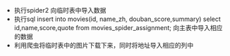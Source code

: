 * 执行spider2 向临时表中导入数据
* 执行sql insert into movies(id, name_zh, douban_score,summary) select id,name,score,quote from movies_spider_assignment;
向主表中导入相应的数据
* 利用爬虫将临时表中的图片下载下来，同时将地址导入相应的列中

